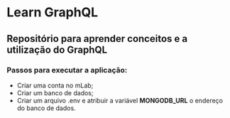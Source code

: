 # Learn GraphQL

## Repositório para aprender conceitos e a utilização do GraphQL

### Passos para executar a aplicação:

- Criar uma conta no mLab;
- Criar um banco de dados;
- Criar um arquivo .env e atribuir a variável **MONGODB_URL** o endereço do banco de dados.
